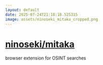 ```yaml
---
layout: default
date: 2025-07-24T21:18:18.525315
image: assets/ninoseki_mitaka_cropped.png
---
```


# [ninoseki/mitaka](https://github.com/ninoseki/mitaka)

browser extension for OSINT searches
